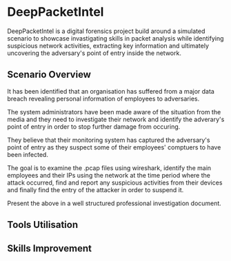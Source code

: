 # DeepPacketIntel
DeepPacketIntel is a digital forensics project build around a simulated scenario to showcase invastigating skills in packet analysis while identifying suspicious network activities, extracting key information and ultimately uncovering 
the adversary's point of entry inside the network.

## Scenario Overview 
It has been identified that an organisation has suffered from a major data breach revealing personal information of employees to adversaries. 

The system administrators have been made aware of the situation from the media and they need to investigate their network and identify the adverary's point of entry in order to stop further damage from occuring.

They believe that their monitoring system has captured the adversary's point of entry as they suspect some of their employees' comptuers to have been infected.

The goal is to examine the .pcap files using wireshark, identify the main employees and their IPs using the network at the time period where the attack occurred, find and report any suspicious activities from their devices and finally find the entry of the attacker in order to suspend it.

Present the above in a well structured professional investigation document.

## Tools Utilisation 

## Skills Improvement 
